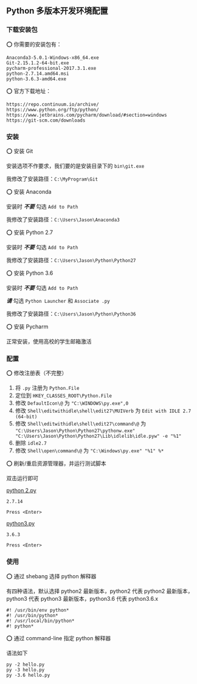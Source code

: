 ## Python 多版本开发环境配置

### 下载安装包

:o: 你需要的安装包有：

    Anaconda3-5.0.1-Windows-x86_64.exe
    Git-2.15.1.2-64-bit.exe
    pycharm-professional-2017.3.1.exe
    python-2.7.14.amd64.msi
    python-3.6.3-amd64.exe

:o: 官方下载地址：

    https://repo.continuum.io/archive/
    https://www.python.org/ftp/python/
    https://www.jetbrains.com/pycharm/download/#section=windows
    https://git-scm.com/downloads

### 安装

:o: 安装 Git

安装选项不作要求，我们要的是安装目录下的 `bin\git.exe`

我修改了安装路径：`C:\MyProgram\Git`

:o: 安装 Anaconda

安装时 ***不要*** 勾选 `Add to Path`

我修改了安装路径：`C:\Users\Jason\Anaconda3`

:o: 安装 Python 2.7

安装时 ***不要*** 勾选 `Add to Path`

我修改了安装路径：`C:\Users\Jason\Python\Python27`

:o: 安装 Python 3.6

安装时 ***不要*** 勾选 `Add to Path`

***请*** 勾选 `Python Launcher` 和 `Associate .py`

我修改了安装路径：`C:\Users\Jason\Python\Python36`

:o: 安装 Pycharm

正常安装，使用高校的学生邮箱激活

### 配置

:o: 修改注册表（不完整）

1. 将 `.py` 注册为 `Python.File`
2. 定位到 `HKEY_CLASSES_ROOT\Python.File`
3. 修改 `DefaultIcon\@` 为 `"C:\WINDOWS\py.exe",0`
4. 修改 `Shell\editwithidle\shell\edit27\MUIVerb` 为 `Edit with IDLE 2.7 (64-bit)`
5. 修改 `Shell\editwithidle\shell\edit27\command\@` 为 `"C:\Users\Jason\Python\Python27\pythonw.exe" "C:\Users\Jason\Python\Python27\Lib\idlelib\idle.pyw" -e "%1"`
6. 删除 `idle2.7`
7. 修改 `Shell\open\command\@` 为 `"C:\Windows\py.exe" "%1" %*`

:o: 刷新/重启资源管理器，并运行测试脚本

双击运行即可

[python 2.py](python_2.py)

    2.7.14
    
    Press <Enter>

[python3.py](python_3.py)

    3.6.3
    
    Press <Enter>

### 使用

:o: 通过 shebang 选择 python 解释器

有四种语法，默认选择 python2 最新版本，python2 代表 python2 最新版本，python3 代表 python3 最新版本，python3.6 代表 python3.6.x

    #! /usr/bin/env python*
    #! /usr/bin/python*
    #! /usr/local/bin/python*
    #! python*

:o: 通过 command-line 指定 python 解释器

语法如下

    py -2 hello.py
    py -3 hello.py
    py -3.6 hello.py

